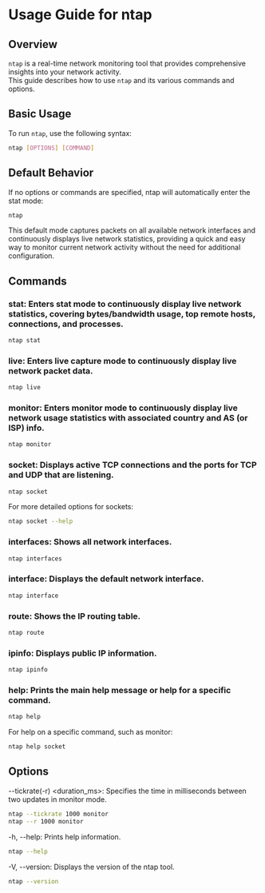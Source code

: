 # Usage Guide for ntap

## Overview
`ntap` is a real-time network monitoring tool that provides comprehensive insights into your network activity.  
This guide describes how to use `ntap` and its various commands and options.

## Basic Usage
To run `ntap`, use the following syntax:

```bash
ntap [OPTIONS] [COMMAND]
```

## Default Behavior
If no options or commands are specified, ntap will automatically enter the stat mode:
```bash
ntap
```
This default mode captures packets on all available network interfaces and continuously displays live network statistics, providing a quick and easy way to monitor current network activity without the need for additional configuration.

## Commands

### stat: Enters stat mode to continuously display live network statistics, covering bytes/bandwidth usage, top remote hosts, connections, and processes.
```bash
ntap stat
```

### live: Enters live capture mode to continuously display live network packet data.
```bash
ntap live
```

### monitor: Enters monitor mode to continuously display live network usage statistics with associated country and AS (or ISP) info.
```bash
ntap monitor
```

### socket: Displays active TCP connections and the ports for TCP and UDP that are listening.
```bash
ntap socket
```

For more detailed options for sockets:
```bash
ntap socket --help
```

### interfaces: Shows all network interfaces.
```bash
ntap interfaces
```

### interface: Displays the default network interface.
```bash
ntap interface
```

### route: Shows the IP routing table.
```bash
ntap route
```

### ipinfo: Displays public IP information.
```bash
ntap ipinfo
```

### help: Prints the main help message or help for a specific command.
```bash
ntap help
```

For help on a specific command, such as monitor:
```bash
ntap help socket
```

## Options
--tickrate(-r) <duration_ms>: Specifies the time in milliseconds between two updates in monitor mode.
```bash
ntap --tickrate 1000 monitor
ntap --r 1000 monitor
```

-h, --help: Prints help information.
```bash
ntap --help
```

-V, --version: Displays the version of the ntap tool.
```bash
ntap --version
```
